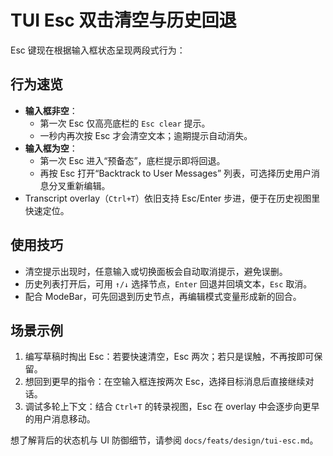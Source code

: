 # TUI Esc 双击清空与历史回退

Esc 键现在根据输入框状态呈现两段式行为：

## 行为速览
- **输入框非空**：
  - 第一次 Esc 仅高亮底栏的 `Esc clear` 提示。
  - 一秒内再次按 Esc 才会清空文本；逾期提示自动消失。
- **输入框为空**：
  - 第一次 Esc 进入“预备态”，底栏提示即将回退。
  - 再按 Esc 打开“Backtrack to User Messages” 列表，可选择历史用户消息分叉重新编辑。
- Transcript overlay（`Ctrl+T`）依旧支持 Esc/Enter 步进，便于在历史视图里快速定位。

## 使用技巧
- 清空提示出现时，任意输入或切换面板会自动取消提示，避免误删。
- 历史列表打开后，可用 `↑/↓` 选择节点，`Enter` 回退并回填文本，`Esc` 取消。
- 配合 ModeBar，可先回退到历史节点，再编辑模式变量形成新的回合。

## 场景示例
1. 编写草稿时掏出 Esc：若要快速清空，Esc 两次；若只是误触，不再按即可保留。
2. 想回到更早的指令：在空输入框连按两次 Esc，选择目标消息后直接继续对话。
3. 调试多轮上下文：结合 `Ctrl+T` 的转录视图，Esc 在 overlay 中会逐步向更早的用户消息移动。

想了解背后的状态机与 UI 防御细节，请参阅 `docs/feats/design/tui-esc.md`。
